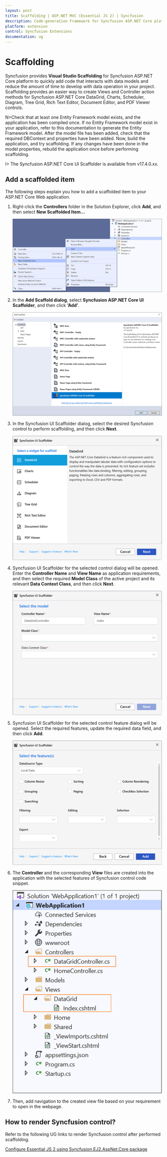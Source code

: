 ```yaml
---
layout: post
title: Scaffolding | ASP.NET MVC (Essential JS 2) | Syncfusion
description: Code-generation Framework for Syncfusion ASP.NET Core platform to quickly create the Controller and Views in a short time.
platform: extension
control: Syncfusion Extensions
documentation: ug
---
```


# Scaffolding

Syncfusion provides **Visual Studio Scaffolding** for Syncfusion ASP.NET Core platform to quickly add code that interacts with data models and reduce the amount of time to develop with data operation in your project. Scaffolding provides an easier way to create Views and Controller action methods for Syncfusion ASP.NET Core DataGrid, Charts, Scheduler, Diagram, Tree Grid, Rich Text Editor, Document Editor, and PDF Viewer controls.

N>Check that at least one Entity Framework model exists, and the application has been compiled once. If no Entity Framework model exist in your application, refer to this documentation to generate the Entity Framework model. After the model file has been added, check that the required DBContext and properties have been added. Now, build the application, and try scaffolding. If any changes have been done in the model properties, rebuild the application once before performing scaffolding. 

I> The Syncfusion ASP.NET Core UI Scaffolder is available from v17.4.0.xx.

## Add a scaffolded item

The following steps explain you how to add a scaffolded item to your ASP.NET Core Web application.

1. Right-click the **Controllers** folder in the Solution Explorer, click **Add**, and then select **New Scaffolded Item…**

   ![Syncfusion Scaffolded add-in](Scaffolding_Images/Scaffolding_Add_Item1.png)

2. In the **Add Scaffold dialog**, select **Syncfusion ASP.NET Core UI Scaffolder**, and then click **‘Add’**.

   ![Choose Syncfusion Scaffolding from Visual Studio Add scaffold dialog](Scaffolding_Images/Scaffolding_Add_Item2.png)

3. In the Syncfusion UI Scaffolder dialog, select the desired Syncfusion control to perform scaffolding, and then click **Next**.

   ![Choose required control](Scaffolding_Images/Scaffolding_Add_Item3.png)

4. Syncfusion UI Scaffolder for the selected control dialog will be opened. Enter the **Controller Name** and **View Name** as application requirements, and then select the required **Model Class** of the active project and its relevant **Data Context Class**, and then click **Next**.

   ![Choose required Model](Scaffolding_Images/Scaffolding_Add_Item4.png)

5. Syncfusion UI Scaffolder for the selected control feature dialog will be opened. Select the required features, update the required data field, and then click **Add**.

   ![Choose required selected control features](Scaffolding_Images/Scaffolding_Add_Item5.png)

6. The **Controller** and the corresponding **View** files are created into the application  with the selected features of Syncfusion control code snippet.

   ![Required Controller and View files added in the project for the selected control](Scaffolding_Images/Scaffolding_Add_Item6.png)

7. Then, add navigation to the created view file based on your requirement to open in the webpage.


## How to render Syncfusion control?

Refer to the following UG links to render Syncfusion control after performed scaffolding. 

[Configure Essential JS 2 using Syncfusion.EJ2.AspNet.Core package](https://ej2.syncfusion.com/aspnetcore/documentation/getting-started/visual-studio-2017/)


